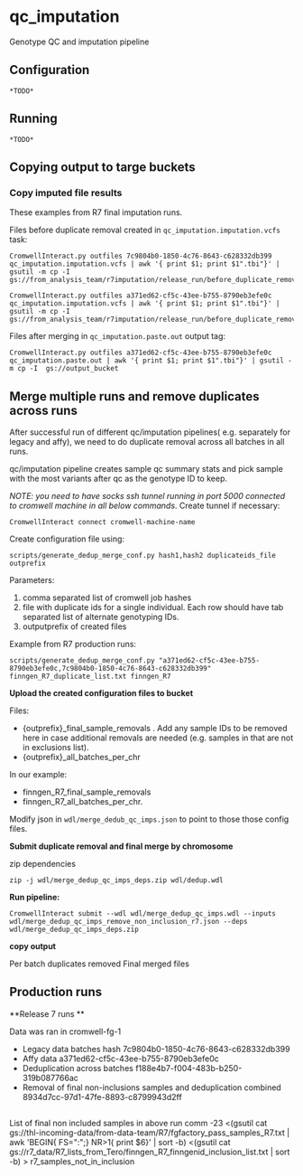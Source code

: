 # qc_imputation
Genotype QC and imputation pipeline

## Configuration
    *TODO*
## Running
    *TODO*

## Copying output to targe buckets

### Copy imputed file results

These examples from R7 final imputation runs.

Files before duplicate removal created in `qc_imputation.imputation.vcfs` task:
```
CromwellInteract.py outfiles 7c9804b0-1850-4c76-8643-c628332db399 qc_imputation.imputation.vcfs | awk '{ print $1; print $1".tbi"}' | gsutil -m cp -I  gs://from_analysis_team/r7imputation/release_run/before_duplicate_removal_for_BB/
```

```
CromwellInteract.py outfiles a371ed62-cf5c-43ee-b755-8790eb3efe0c qc_imputation.imputation.vcfs | awk '{ print $1; print $1".tbi"}' | gsutil -m cp -I  gs://from_analysis_team/r7imputation/release_run/before_duplicate_removal_for_BB/
```

Files after merging in `qc_imputation.paste.out` output tag:
```
CromwellInteract.py outfiles a371ed62-cf5c-43ee-b755-8790eb3efe0c qc_imputation.paste.out | awk '{ print $1; print $1".tbi"}' | gsutil -m cp -I  gs://output_bucket
```

## Merge multiple runs and remove duplicates across runs

After successful run of different qc/imputation pipelines( e.g. separately for legacy and affy), we need to do duplicate removal across all batches in all runs.

qc/imputation pipeline creates sample qc summary stats and pick sample with the most variants after qc as the genotype ID to keep.

*NOTE: you need to have socks ssh tunnel running in port 5000 connected to cromwell machine in all below commands*.
Create tunnel if necessary:
```
CromwellInteract connect cromwell-machine-name
```


Create configuration file using:
```
scripts/generate_dedup_merge_conf.py hash1,hash2 duplicateids_file outprefix
```

Parameters:
1. comma separated list of cromwell job hashes
2. file with duplicate ids for a single individual. Each row should have tab separated list of alternate genotyping IDs.
3. outputprefix of created files

Example from R7 production runs:
 ```
 scripts/generate_dedup_merge_conf.py "a371ed62-cf5c-43ee-b755-8790eb3efe0c,7c9804b0-1850-4c76-8643-c628332db399" finngen_R7_duplicate_list.txt finngen_R7
 ```

**Upload the created configuration files to bucket**

Files:
- {outprefix}_final_sample_removals . Add any sample IDs to be removed here in case additional removals are needed (e.g. samples in that are not in exclusions list).
- {outprefix}_all_batches_per_chr



In our example:
- finngen_R7_final_sample_removals
- finngen_R7_all_batches_per_chr.

Modify json in `wdl/merge_dedub_qc_imps.json` to point to those those config files.

**Submit duplicate removal and final merge by chromosome**

zip dependencies
```
zip -j wdl/merge_dedup_qc_imps_deps.zip wdl/dedup.wdl
```

**Run pipeline:**
```
CromwellInteract submit --wdl wdl/merge_dedup_qc_imps.wdl --inputs wdl/merge_dedup_qc_imps_remove_non_inclusion_r7.json --deps wdl/merge_dedup_qc_imps_deps.zip
```

**copy output**

Per batch duplicates removed
Final merged files


## Production runs
**Release 7 runs **

Data was ran in cromwell-fg-1
- Legacy data batches hash 7c9804b0-1850-4c76-8643-c628332db399  
- Affy data a371ed62-cf5c-43ee-b755-8790eb3efe0c
- Deduplication across batches f188e4b7-f004-483b-b250-319b087766ac
- Removal of final non-inclusions samples and deduplication combined 8934d7cc-97d1-47fe-8893-c8799943d2ff

##
List of final non included samples in above run
comm -23 <(gsutil cat gs://thl-incoming-data/from-data-team/R7/fgfactory_pass_samples_R7.txt | awk 'BEGIN{ FS=":";} NR>1{ print $6}' | sort -b) <(gsutil cat gs://r7_data/R7_lists_from_Tero/finngen_R7_finngenid_inclusion_list.txt | sort -b)  > r7_samples_not_in_inclusion
